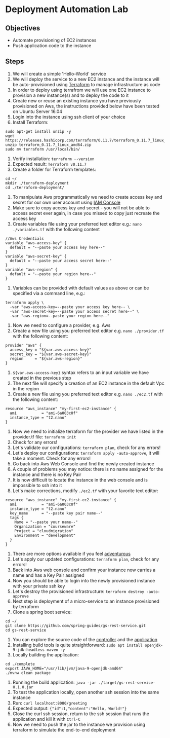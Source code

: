 # Deployment Automation Lab

## Objectives

* Automate provisioning of EC2 instances
* Push application code to the instance

## Steps

1. We will create a simple 'Hello-World' service
1. We will deploy the service to a new EC2 instance and the instance will be auto-provisioned using [Terraform](https://www.terraform.io/) to manage infrastructure as code
1. In order to deploy using terrafrom we will use one EC2 instance to provision a new instance(s) and to deploy the code to it
1. Create new or reuse an existing instance you have previously provisioned on Aws, the instructions provided below have been tested on Ubuntu  Server 16.04
1. Login into the instance using ssh client of your choice
1. Install Terraform:
```
sudo apt-get install unzip -y
wget https://releases.hashicorp.com/terraform/0.11.7/terraform_0.11.7_linux_amd64.zip
unzip terraform_0.11.7_linux_amd64.zip
sudo mv terraform /usr/local/bin/
```
1. Verify installation: `terraform --version`
1. Expected result: `Terraform v0.11.7`
1. Create a folder for Terraform templates:
```
cd ~/
mkdir ./terraform-deployment
cd ./terraform-deployment/
```
1. To manipulate Aws programmatically we need to create access key and secret for our own user account using [IAM Console](https://docs.aws.amazon.com/IAM/latest/UserGuide/id_credentials_access-keys.html#Using_CreateAccessKey)
1. Make sure to copy access key and secret - you will not be able to access secret ever again, in case you missed to copy just recreate the access key
1. Create variables file using your preferred text editor e.g.: `nano ./variables.tf` with the following content
```
//Aws Credentials
variable "aws-access-key" {
  default = "--paste your access key here--"
}
variable "aws-secret-key" {
  default = "--paste your access secret here--"
}
variable "aws-region" {
  default = "--paste your region here--"
}
```
1. Variables can be provided with default values as above or can be specified via a command line, e.g.:
```
terraform apply \
  -var "aws-access-key=--paste your access key here-- \
  -var "aws-secret-key=--paste your access secret here--" \
  -var "aws-region=--paste your region here--"
```
1. Now we need to configure a provider, e.g. Aws
1. Create a new file using you preferred text editor e.g. `nano ./provider.tf` with the following content:
```
provider "aws" {
  access_key = "${var.aws-access-key}"
  secret_key = "${var.aws-secret-key}"
  region     = "${var.aws-region}"
}
```
1. `${var.aws-access-key}` syntax refers to an input variable we have created in the previous step
1. The next file will specify a creation of an EC2 instance in the default Vpc in the region
1. Create a new file using you preferred text editor e.g. `nano ./ec2.tf` with the following content:
```
resource "aws_instance" "my-first-ec2-instance" {
  ami           = "ami-6a003c0f"
  instance_type = "t2.nano"
}
```
1. Now we need to initialize terraform for the provider we have listed in the provider.tf file: `terraform init`
1. Check for any errors!
1. Let's validate our configurations: `terraform plan`, check for any errors!
1. Let's deploy our configurations: `terraform apply -auto-approve`, it will take a moment. Check for any errors!
1. Go back into Aws Web Console and find the newly created instance
1. A couple of problems you may notice: there is no name assigned for the instance and there is no Key Pair
1. It is now difficult to locate the instance in the web console and is impossible to ssh into it
1. Let's make corrections, modify `./ec2.tf` with your favorite text editor:
```
resource "aws_instance" "my-first-ec2-instance" {
  ami           = "ami-6a003c0f"
  instance_type = "t2.nano"
  key_name      = "--paste key pair name--"
  tags {
    Name = "--paste your name--"
    Organization = "courseware"
    Project = "cloudmigration"
    Environment = "development"
  }
}
```
1. There are more options available if you feel [adventurous](https://www.terraform.io/docs/providers/aws/r/instance.html)
1. Let's apply our updated configurations: `terraform plan`, check for any errors!
1. Back into Aws web console and confirm your instance now carries a name and has a Key Pair assigned
1. Now you should be able to login into the newly provisioned instance with your private ssh key
1. Let's destroy the provisioned infrastructure: `terraform destroy -auto-approve`
1. Next step is deployment of a micro-service to an instance provisioned by terraform
1. Clone a spring boot service:
```
cd ~/
git clone https://github.com/spring-guides/gs-rest-service.git
cd gs-rest-service
```
1. You can explore the source code of the [controller](https://github.com/spring-guides/gs-rest-service/blob/master/complete/src/main/java/hello/GreetingController.java) and the [application](https://github.com/spring-guides/gs-rest-service/blob/master/complete/src/main/java/hello/Application.java)
1. Installing build tools is quite straightforward: `sudo apt install openjdk-9-jdk-headless maven -y`
1. Locally building the application:
```
cd ./complete
export JAVA_HOME="/usr/lib/jvm/java-9-openjdk-amd64"
./mvnw clean package
```
1. Running the build application: `java -jar ./target/gs-rest-service-0.1.0.jar`
1. To test the application locally, open another ssh session into the same instance
1. Run: `curl localhost:8080/greeting`
1. Expected output: `{"id":1,"content":"Hello, World!"}`
1. Close the curl ssh session, return to the ssh session that runs the application and kill it with `Ctrl-C`
1. Now we need to push the jar to the instance we provision using terraform to simulate the end-to-end deployment

